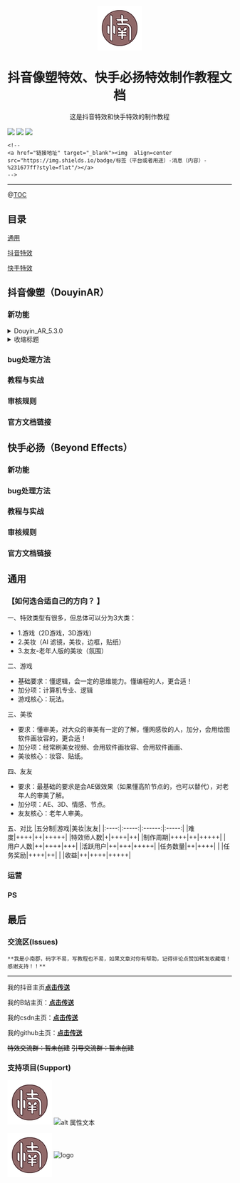 <p align="center">
	<img width="100px" src="./images/logo.png" align="center" alt="logo" />
	<!--
	<img width="100px" src="https://github.com/otsluo/otsluo.github.io/raw/main/images/logo.png" align="center" alt="logo" />
	-->
	<h1 align="center">抖音像塑特效、快手必扬特效制作教程文档</h1>
	<p align="center">这是抖音特效和快手特效的制作教程</p>
	<a href="https://space.bilibili.com/492950720/" target="_blank"><img  align=center src="https://img.shields.io/badge/B站主页-492950720-%231677ff?style=flat"/></a>
	<a href="https://v.douyin.com/iyuacpJV/" target="_blank"><img  align=center src="https://img.shields.io/badge/抖音主页-xnjun-%231677ff?style=flat"/></a>
	<a href="https://blog.csdn.net/weixin_45738527" target="_blank"><img  align=center src="https://img.shields.io/badge/csdn主页-weixin_45738527-%231677ff?style=flat"/></a>

	<!--
	<a href="链接地址" target="_blank"><img  align=center src="https://img.shields.io/badge/标签（平台或者用途）-消息（内容）-%231677ff?style=flat"/></a>
	-->
</p>

___


@[TOC](标题)

## 目录

[通用](#通用)

[抖音特效](#抖音像塑（DouyinAR）)

[快手特效](#抖音像塑（DouyinAR）)



<!--
[这里写名称](#这里要对应下面的标题，不能有空格)
-->

## 抖音像塑（DouyinAR）
### 新功能
<!--
全部安装包在[网盘](https://me.csdn.net/weixin_45738527)
-->

<details>
	<summary>Douyin_AR_5.3.0</summary>
	<p>收缩内容</p>

</details>
<details>
	<summary>收缩标题</summary>
	<p>收缩内容</p>
</details>

### bug处理方法
### 教程与实战
### 审核规则
### 官方文档链接



## 快手必扬（Beyond Effects）
### 新功能
### bug处理方法
### 教程与实战
### 审核规则
### 官方文档链接

## 通用
### 【如何选合适自己的方向？ 】
一、特效类型有很多，但总体可以分为3大类：  
- 1.游戏（2D游戏，3D游戏）  
- 2.美妆（AI 滤镜，美妆，边框，贴纸）  
- 3.友友-老年人版的美妆（氛围）  

二、游戏
- 基础要求：懂逻辑，会一定的思维能力。懂编程的人，更合适！
- 加分项：计算机专业、逻辑
- 游戏核心：玩法。

三、美妆
- 要求：懂审美，对大众的审美有一定的了解，懂网感妆的人，加分，会用绘图软件画妆容的，更合适！
- 加分项：经常刷美女视频、会用软件画妆容、会用软件画画、
- 美妆核心：妆容、贴纸。

四、友友
- 要求：最基础的要求是会AE做效果（如果懂高阶节点的，也可以替代），对老年人的审美了解。
- 加分项：AE、3D、情感、节点。
- 友友核心：老年人审美。
	
五、对比
|五分制|游戏|美妆|友友|
|:----:|:-----:|:------:|:-----:|
|难度|++++|++|+++++|
|特效师人数|+|++++|++|
|制作周期|++++|++|+++++|
|用户人数|++|++++|+++|
|活跃用户|++|+++|+++++|
|任务数量|++|++++| |
|任务奖励|++++|++| |
|收益|++|++++|+++++|

<!--![对比图](./DouyinAR/images/对比图.png)-->


### 运营
### PS

## 最后
### 交流区(Issues)
```
**我是小南郡，码字不易，写教程也不易，如果文章对你有帮助，记得评论点赞加转发收藏哦！感谢支持！！**
```
----
我的抖音主页[**点击传送**](https://v.douyin.com/iyuacpJV/)

我的B站主页：[**点击传送**](https://space.bilibili.com/492950720/)

我的csdn主页：[**点击传送**](https://blog.csdn.net/weixin_45738527)

我的github主页：[**点击传送**](https://github.com/otsluo/otsluo.github.io)

<font color=black>~~特效交流群：暂未创建~~</font>
<font color=black>~~引导交流群：暂未创建~~</font>
</font>
<!--<font face="黑体" color=green size=5>我是黑体，绿色，尺寸为5</font>-->

### 支持项目(Support)

![alt 属性文本](./images/logo.png)
![alt 属性文本](github.com/otsluo/otsluo.github.io/raw/main/images/logo.png)

<img width="100px" src="./images/logo.png" align="center" alt="logo" />
<img width="100px" src="github.com/otsluo/otsluo.github.io/raw/main/images/logo.png" align="center" alt="logo" />